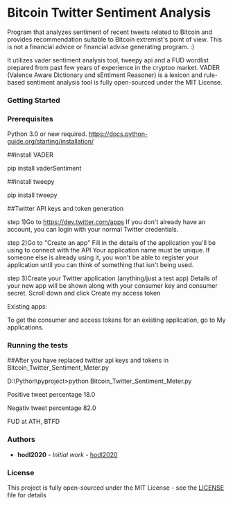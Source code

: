 # Bitcoin Twitter Sentiment Analysis

Program that analyzes sentiment of recent tweets related to Bitcoin and provides recommendation suitable to Bitcoin extremist's point of view.
This is not a financial advice or financial advise generating program. :)

It utilizes vader sentiment analysis tool, tweepy api and a FUD wordlist prepared from past few years of experience in the cryptoo market.
VADER (Valence Aware Dictionary and sEntiment Reasoner) is a lexicon and rule-based sentiment analysis tool is fully open-sourced under the MIT License.  

### Getting Started

### Prerequisites
Python 3.0 or new required.
https://docs.python-guide.org/starting/installation/

##install VADER 

pip install vaderSentiment

##install tweepy 

pip install tweepy

##Twitter API keys and token generation

step 1)Go to https://dev.twitter.com/apps
	   If you don't already have an account, you can login with your normal Twitter credentials.
     
step 2)Go to "Create an app"
	   Fill in the details of the application you'll be using to connect with the API
	   Your application name must be unique. If someone else is already using it, you won't be able to register your application until you can think of something that isn't being used.
     
step 3)Create your Twitter application (anything/just a test app)
	   Details of your new app will be shown along with your consumer key and consumer secret.
	   Scroll down and click Create my access token

Existing apps:

To get the consumer and access tokens for an existing application, go to My applications.

### Running the tests
##After you have replaced twitter api keys and tokens in Bitcoin_Twitter_Sentiment_Meter.py

D:\Python\pyproject>python Bitcoin_Twitter_Sentiment_Meter.py

Positive tweet percentage 18.0

Negativ  tweet percentage 82.0

FUD at ATH, BTFD

### Authors

* **hodl2020** - *Initial work* - [hodl2020](https://github.com/hodl2020)


### License

This project is fully open-sourced under the MIT License - see the [LICENSE](LICENSE) file for details

